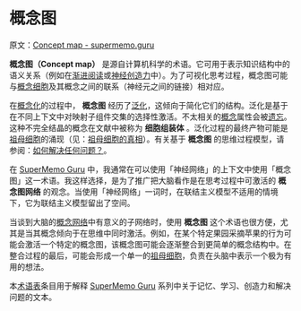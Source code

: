 # 概念图

原文：[Concept map - supermemo.guru](https://supermemo.guru/wiki/Concept_map)

 **概念图（Concept map）** 是源自计算机科学的术语。它可用于表示知识结构中的语义关系（例如在[渐进阅读](https://supermemo.guru/wiki/Incremental_reading)或[神经创造力](https://supermemo.guru/wiki/Neural_creativity)中）。为了可视化思考过程，概念图可能与[概念细胞](https://supermemo.guru/wiki/Grandmother_cell)及其概念之间的联系（神经元之间的链接）相对应。

在[概念化](https://supermemo.guru/wiki/Conceptualization)的过程中， **概念图** 经历了[泛化](https://supermemo.guru/wiki/Generalization)，这倾向于简化它们的结构。泛化是基于在不同上下文中对映射子组件交集的选择性激活。不太相关的[概念](https://supermemo.guru/wiki/Concept)属性会被[遗忘](https://supermemo.guru/wiki/Forgetting)。这种不完全结晶的概念在文献中被称为 **细胞组装体** 。泛化过程的最终产物可能是[祖母细胞](https://supermemo.guru/wiki/Grandmother_cell)的涌现（见：[祖母细胞的真相](https://supermemo.guru/wiki/The_truth_about_grandmother_cells)）。有关基于 **概念图** 的思维过程模型，请参阅：[如何解决任何问题？](https://supermemo.guru/wiki/How_to_solve_any_problem%3F)。

在 [SuperMemo Guru](https://supermemo.guru/wiki/SuperMemo_Guru) 中，我通常在可以使用「神经网络」的上下文中使用「概念图」这一术语。我这样选择，是为了推广把大脑看作是在思考过程中可激活的 **概念图网络** 的观念。当使用「神经网络」一词时，在联结主义模型不适用的情境下，它为联结主义模型留出了空间。

当谈到大脑的[概念网络](https://supermemo.guru/wiki/Concept_network)中有意义的子网络时，使用 **概念图** 这个术语也很方便，尤其是当其概念倾向于在思维中同时激活。例如，在某个特定果园采摘苹果的行为可能会激活一个特定的概念图，该概念图可能会逐渐整合到更简单的概念结构中。在整合过程的最后，可能会形成一个单一的[祖母细胞](https://supermemo.guru/wiki/Grandmother_cell)，负责在头脑中表示一个极为有用的想法。

本[术语表](https://supermemo.guru/wiki/Glossary)条目用于解释 [SuperMemo Guru](https://supermemo.guru/wiki/SuperMemo_Guru) 系列中关于记忆、学习、创造力和解决问题的文本。